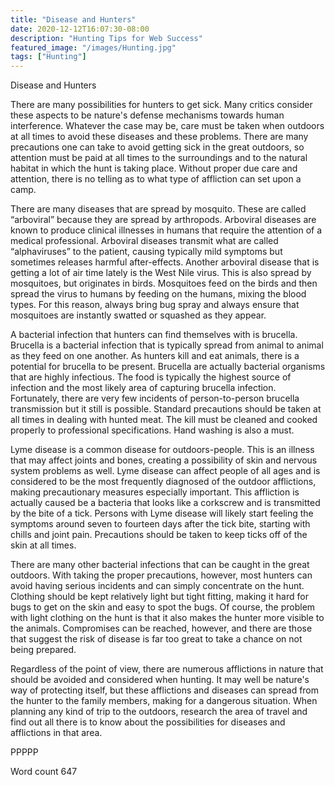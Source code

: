 ```yaml
---
title: "Disease and Hunters"
date: 2020-12-12T16:07:30-08:00
description: "Hunting Tips for Web Success"
featured_image: "/images/Hunting.jpg"
tags: ["Hunting"]
---
```


Disease and Hunters

There are many possibilities for hunters to get sick. Many critics consider these aspects to be nature's defense mechanisms towards human interference. Whatever the case may be, care must be taken when outdoors at all times to avoid these diseases and these problems. There are many precautions one can take to avoid getting sick in the great outdoors, so attention must be paid at all times to the surroundings and to the natural habitat in which the hunt is taking place. Without proper due care and attention, there is no telling as to what type of affliction can set upon a camp.

There are many diseases that are spread by mosquito. These are called “arboviral” because they are spread by arthropods. Arboviral diseases are known to produce clinical illnesses in humans that require the attention of a medical professional. Arboviral diseases transmit what are called “alphaviruses” to the patient, causing typically mild symptoms but sometimes releases harmful after-effects. Another arboviral disease that is getting a lot of air time lately is the West Nile virus. This is also spread by mosquitoes, but originates in birds. Mosquitoes feed on the birds and then spread the virus to humans by feeding on the humans, mixing the blood types. For this reason, always bring bug spray and always ensure that mosquitoes are instantly swatted or squashed as they appear.

A bacterial infection that hunters can find themselves with is brucella. Brucella is a bacterial infection that is typically spread from animal to animal as they feed on one another. As hunters kill and eat animals, there is a potential for brucella to be present. Brucella are actually bacterial organisms that are highly infectious. The food is typically the highest source of infection and the most likely area of capturing brucella infection. Fortunately, there are very few incidents of person-to-person brucella transmission but it still is possible. Standard precautions should be taken at all times in dealing with hunted meat. The kill must be cleaned and cooked properly to professional specifications. Hand washing is also a must.

Lyme disease is a common disease for outdoors-people. This is an illness that may affect joints and bones, creating a possibility of skin and nervous system problems as well. Lyme disease can affect people of all ages and is considered to be the most frequently diagnosed of the outdoor afflictions, making precautionary measures especially important. This affliction is actually caused be a bacteria that looks like a corkscrew and is transmitted by the bite of a tick. Persons with Lyme disease will likely start feeling the symptoms around seven to fourteen days after the tick bite, starting with chills and joint pain. Precautions should be taken to keep ticks off of the skin at all times. 

There are many other bacterial infections that can be caught in the great outdoors. With taking the proper precautions, however, most hunters can avoid having serious incidents and can simply concentrate on the hunt. Clothing should be kept relatively light but tight fitting, making it hard for bugs to get on the skin and easy to spot the bugs. Of course, the problem with light clothing on the hunt is that it also makes the hunter more visible to the animals. Compromises can be reached, however, and there are those that suggest the risk of disease is far too great to take a chance on not being prepared.

Regardless of the point of view, there are numerous afflictions in nature that should be avoided and considered when hunting. It may well be nature's way of protecting itself, but these afflictions and diseases can spread from the hunter to the family members, making for a dangerous situation. When planning any kind of trip to the outdoors, research the area of travel and find out all there is to know about the possibilities for diseases and afflictions in that area. 

PPPPP

Word count 647

